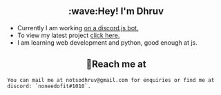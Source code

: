 <h2 align=center>:wave:Hey! I'm Dhruv </h2>

- Currently I am working [on a discord.js bot.](https://melody.pages.dev)
- To view my latest project [click here.](https://github.com/melody-bot/Melody)
- I am learning web development and python, good enough at js.

<h2 align=center>💬Reach me at</h2>

```You can mail me at notsodhruv@gmail.com for enquiries or find me at discord: `noneedofit#1010`.```
